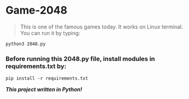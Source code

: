 # Game-2048

> This is one of the famous games today. It works on Linux terminal. You can run it by typing:

```
python3 2048.py
``` 

### Before running this 2048.py file, install modules in requirements.txt by:
```
pip install -r requirements.txt
```


**_This project written in Python!_**

